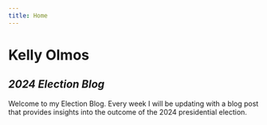 ```yaml
---
title: Home
---
```


# Kelly Olmos

## _2024 Election Blog_

Welcome to my Election Blog. Every week I will be updating with a blog post that provides insights into the outcome of the 2024 presidential election.

